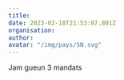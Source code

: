 ```yaml
---
title: 
date: 2023-02-18T21:53:07.801Z
organisation: 
author: 
avatar: "/img/pays/SN.svg"
---
```


Jam gueun 3 mandats